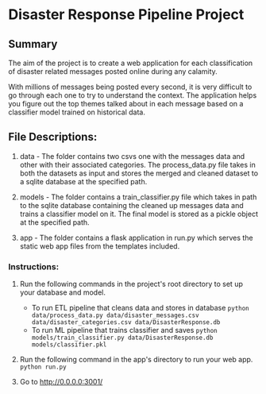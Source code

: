 # Disaster Response Pipeline Project

## Summary
The aim of the project is to create a web application for each classification of disaster related messages posted online during any calamity. 

With millions of messages being posted every second, it is very difficult to go through each one to try to understand the context. The application helps you figure out the top themes talked about in each message based on a classifier model trained on historical data.


## File Descriptions:
1. data - The folder contains two csvs one with the messages data and other with their associated categories. The process_data.py file takes in both the datasets as input and stores the merged and cleaned dataset to a sqlite database at the specified path.

2. models - The folder contains a train_classifier.py file which takes in path to the sqlite database containing the cleaned up messages data and trains a classifier model on it. The final model is stored as a pickle object at the specified path.

3. app - The folder contains a flask application in run.py which serves the static web app files from the templates included. 


### Instructions:
1. Run the following commands in the project's root directory to set up your database and model.

    - To run ETL pipeline that cleans data and stores in database
        `python data/process_data.py data/disaster_messages.csv data/disaster_categories.csv data/DisasterResponse.db`
    - To run ML pipeline that trains classifier and saves
        `python models/train_classifier.py data/DisasterResponse.db models/classifier.pkl`

2. Run the following command in the app's directory to run your web app.
    `python run.py`

3. Go to http://0.0.0.0:3001/
